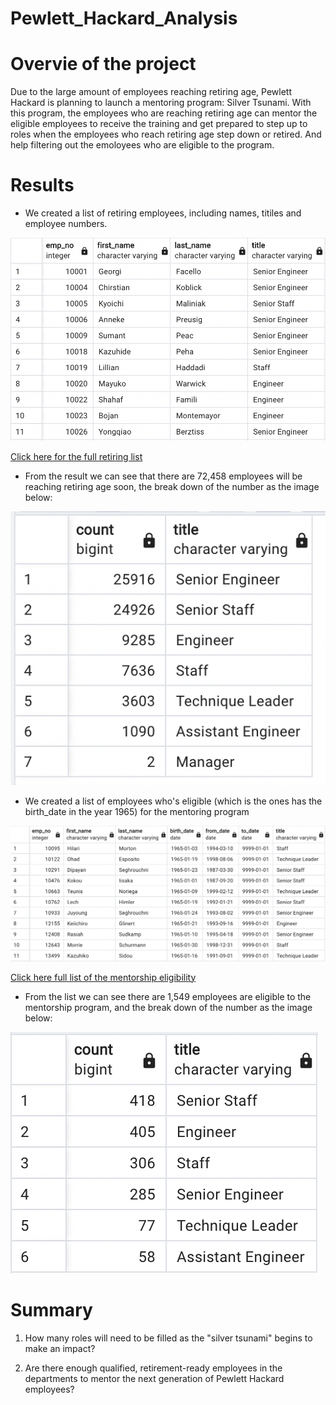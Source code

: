 # Pewlett_Hackard_Analysis

# Overvie of the project
Due to the large amount of employees reaching retiring age, Pewlett Hackard is planning to launch a mentoring program: Silver Tsunami. With this program, the employees who are reaching retiring age can mentor the eligible employees to receive the training and get prepared to step up to roles when the employees who reach retiring age step down or retired. And help filtering out the emoloyees who are eligible to the program.
# Results
- We created a list of retiring employees, including names, titiles and employee numbers.

![Retiring list](Resources/retiring_list.png)

[Click here for the full retiring list](Data/unique_title.csv)


- From the result we can see that there are 72,458 employees will be reaching retiring age soon, the break down of the number as the image below:

![Retiring counts by titles](Resources/retiring_titles_count.png)

- We created a list of employees who's eligible (which is the ones has the birth_date in the year 1965) for the mentoring program

![Mentorship eligibilty](Resources/mentorship_eligibility.png)

[Click here full list of the mentorship eligibility](Data/mentorship_eligibility.csv)

- From the list we can see there are 1,549 employees are eligible to the mentorship program, and the break down of the number as the image below:

![Mentorship eligibility counts](Resources/mentorship_count.png)

# Summary
1. How many roles will need to be filled as the "silver tsunami" begins to make an impact?


2. Are there enough qualified, retirement-ready employees in the departments to mentor the next generation of Pewlett Hackard employees?
